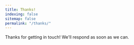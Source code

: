 ```yaml
---
title: Thanks!
indexing: false
sitemap: false
permalink: "/thanks/"
---
```


Thanks for getting in touch! We'll respond as soon as we can.
